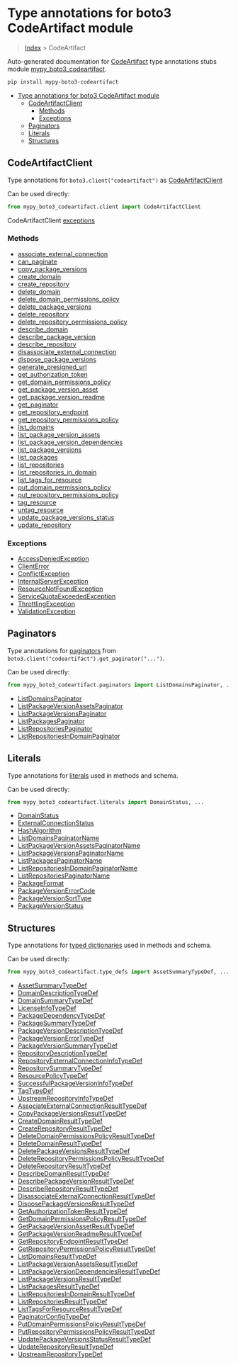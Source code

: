# Type annotations for boto3 CodeArtifact module

> [Index](../index.md) > CodeArtifact

Auto-generated documentation for [CodeArtifact](https://boto3.amazonaws.com/v1/documentation/api/latest/reference/services/codeartifact.html#CodeArtifact)
type annotations stubs module [mypy_boto3_codeartifact](https://pypi.org/project/mypy-boto3-codeartifact/).

```bash
pip install mypy-boto3-codeartifact
```

- [Type annotations for boto3 CodeArtifact module](#type-annotations-for-boto3-codeartifact-module)
  - [CodeArtifactClient](#codeartifactclient)
    - [Methods](#methods)
    - [Exceptions](#exceptions)
  - [Paginators](#paginators)
  - [Literals](#literals)
  - [Structures](#structures)

## CodeArtifactClient

Type annotations for  `boto3.client("codeartifact")` as [CodeArtifactClient](./client.md)

Can be used directly:

```python
from mypy_boto3_codeartifact.client import CodeArtifactClient
```


CodeArtifactClient [exceptions](./client.md#exceptions)



### Methods
- [associate_external_connection](./client.md#associate-external-connection)
- [can_paginate](./client.md#can-paginate)
- [copy_package_versions](./client.md#copy-package-versions)
- [create_domain](./client.md#create-domain)
- [create_repository](./client.md#create-repository)
- [delete_domain](./client.md#delete-domain)
- [delete_domain_permissions_policy](./client.md#delete-domain-permissions-policy)
- [delete_package_versions](./client.md#delete-package-versions)
- [delete_repository](./client.md#delete-repository)
- [delete_repository_permissions_policy](./client.md#delete-repository-permissions-policy)
- [describe_domain](./client.md#describe-domain)
- [describe_package_version](./client.md#describe-package-version)
- [describe_repository](./client.md#describe-repository)
- [disassociate_external_connection](./client.md#disassociate-external-connection)
- [dispose_package_versions](./client.md#dispose-package-versions)
- [generate_presigned_url](./client.md#generate-presigned-url)
- [get_authorization_token](./client.md#get-authorization-token)
- [get_domain_permissions_policy](./client.md#get-domain-permissions-policy)
- [get_package_version_asset](./client.md#get-package-version-asset)
- [get_package_version_readme](./client.md#get-package-version-readme)
- [get_paginator](./client.md#get-paginator)
- [get_repository_endpoint](./client.md#get-repository-endpoint)
- [get_repository_permissions_policy](./client.md#get-repository-permissions-policy)
- [list_domains](./client.md#list-domains)
- [list_package_version_assets](./client.md#list-package-version-assets)
- [list_package_version_dependencies](./client.md#list-package-version-dependencies)
- [list_package_versions](./client.md#list-package-versions)
- [list_packages](./client.md#list-packages)
- [list_repositories](./client.md#list-repositories)
- [list_repositories_in_domain](./client.md#list-repositories-in-domain)
- [list_tags_for_resource](./client.md#list-tags-for-resource)
- [put_domain_permissions_policy](./client.md#put-domain-permissions-policy)
- [put_repository_permissions_policy](./client.md#put-repository-permissions-policy)
- [tag_resource](./client.md#tag-resource)
- [untag_resource](./client.md#untag-resource)
- [update_package_versions_status](./client.md#update-package-versions-status)
- [update_repository](./client.md#update-repository)




### Exceptions
- [AccessDeniedException](./client.md#accessdeniedexception)
- [ClientError](./client.md#clienterror)
- [ConflictException](./client.md#conflictexception)
- [InternalServerException](./client.md#internalserverexception)
- [ResourceNotFoundException](./client.md#resourcenotfoundexception)
- [ServiceQuotaExceededException](./client.md#servicequotaexceededexception)
- [ThrottlingException](./client.md#throttlingexception)
- [ValidationException](./client.md#validationexception)






## Paginators

Type annotations for [paginators](./paginators.md) from `boto3.client("codeartifact").get_paginator("...")`.

Can be used directly:

```python
from mypy_boto3_codeartifact.paginators import ListDomainsPaginator, ...
```

- [ListDomainsPaginator](./paginators.md#listdomainspaginator)
- [ListPackageVersionAssetsPaginator](./paginators.md#listpackageversionassetspaginator)
- [ListPackageVersionsPaginator](./paginators.md#listpackageversionspaginator)
- [ListPackagesPaginator](./paginators.md#listpackagespaginator)
- [ListRepositoriesPaginator](./paginators.md#listrepositoriespaginator)
- [ListRepositoriesInDomainPaginator](./paginators.md#listrepositoriesindomainpaginator)






## Literals

Type annotations for [literals](./literals.md) used in methods and schema.

Can be used directly:

```python
from mypy_boto3_codeartifact.literals import DomainStatus, ...
```

- [DomainStatus](./literals.md#domainstatus)
- [ExternalConnectionStatus](./literals.md#externalconnectionstatus)
- [HashAlgorithm](./literals.md#hashalgorithm)
- [ListDomainsPaginatorName](./literals.md#listdomainspaginatorname)
- [ListPackageVersionAssetsPaginatorName](./literals.md#listpackageversionassetspaginatorname)
- [ListPackageVersionsPaginatorName](./literals.md#listpackageversionspaginatorname)
- [ListPackagesPaginatorName](./literals.md#listpackagespaginatorname)
- [ListRepositoriesInDomainPaginatorName](./literals.md#listrepositoriesindomainpaginatorname)
- [ListRepositoriesPaginatorName](./literals.md#listrepositoriespaginatorname)
- [PackageFormat](./literals.md#packageformat)
- [PackageVersionErrorCode](./literals.md#packageversionerrorcode)
- [PackageVersionSortType](./literals.md#packageversionsorttype)
- [PackageVersionStatus](./literals.md#packageversionstatus)




## Structures


Type annotations for [typed dictionaries](./type_defs.md) used in methods and schema.

Can be used directly:

```python
from mypy_boto3_codeartifact.type_defs import AssetSummaryTypeDef, ...
```

- [AssetSummaryTypeDef](./type_defs.md#assetsummarytypedef)
- [DomainDescriptionTypeDef](./type_defs.md#domaindescriptiontypedef)
- [DomainSummaryTypeDef](./type_defs.md#domainsummarytypedef)
- [LicenseInfoTypeDef](./type_defs.md#licenseinfotypedef)
- [PackageDependencyTypeDef](./type_defs.md#packagedependencytypedef)
- [PackageSummaryTypeDef](./type_defs.md#packagesummarytypedef)
- [PackageVersionDescriptionTypeDef](./type_defs.md#packageversiondescriptiontypedef)
- [PackageVersionErrorTypeDef](./type_defs.md#packageversionerrortypedef)
- [PackageVersionSummaryTypeDef](./type_defs.md#packageversionsummarytypedef)
- [RepositoryDescriptionTypeDef](./type_defs.md#repositorydescriptiontypedef)
- [RepositoryExternalConnectionInfoTypeDef](./type_defs.md#repositoryexternalconnectioninfotypedef)
- [RepositorySummaryTypeDef](./type_defs.md#repositorysummarytypedef)
- [ResourcePolicyTypeDef](./type_defs.md#resourcepolicytypedef)
- [SuccessfulPackageVersionInfoTypeDef](./type_defs.md#successfulpackageversioninfotypedef)
- [TagTypeDef](./type_defs.md#tagtypedef)
- [UpstreamRepositoryInfoTypeDef](./type_defs.md#upstreamrepositoryinfotypedef)
- [AssociateExternalConnectionResultTypeDef](./type_defs.md#associateexternalconnectionresulttypedef)
- [CopyPackageVersionsResultTypeDef](./type_defs.md#copypackageversionsresulttypedef)
- [CreateDomainResultTypeDef](./type_defs.md#createdomainresulttypedef)
- [CreateRepositoryResultTypeDef](./type_defs.md#createrepositoryresulttypedef)
- [DeleteDomainPermissionsPolicyResultTypeDef](./type_defs.md#deletedomainpermissionspolicyresulttypedef)
- [DeleteDomainResultTypeDef](./type_defs.md#deletedomainresulttypedef)
- [DeletePackageVersionsResultTypeDef](./type_defs.md#deletepackageversionsresulttypedef)
- [DeleteRepositoryPermissionsPolicyResultTypeDef](./type_defs.md#deleterepositorypermissionspolicyresulttypedef)
- [DeleteRepositoryResultTypeDef](./type_defs.md#deleterepositoryresulttypedef)
- [DescribeDomainResultTypeDef](./type_defs.md#describedomainresulttypedef)
- [DescribePackageVersionResultTypeDef](./type_defs.md#describepackageversionresulttypedef)
- [DescribeRepositoryResultTypeDef](./type_defs.md#describerepositoryresulttypedef)
- [DisassociateExternalConnectionResultTypeDef](./type_defs.md#disassociateexternalconnectionresulttypedef)
- [DisposePackageVersionsResultTypeDef](./type_defs.md#disposepackageversionsresulttypedef)
- [GetAuthorizationTokenResultTypeDef](./type_defs.md#getauthorizationtokenresulttypedef)
- [GetDomainPermissionsPolicyResultTypeDef](./type_defs.md#getdomainpermissionspolicyresulttypedef)
- [GetPackageVersionAssetResultTypeDef](./type_defs.md#getpackageversionassetresulttypedef)
- [GetPackageVersionReadmeResultTypeDef](./type_defs.md#getpackageversionreadmeresulttypedef)
- [GetRepositoryEndpointResultTypeDef](./type_defs.md#getrepositoryendpointresulttypedef)
- [GetRepositoryPermissionsPolicyResultTypeDef](./type_defs.md#getrepositorypermissionspolicyresulttypedef)
- [ListDomainsResultTypeDef](./type_defs.md#listdomainsresulttypedef)
- [ListPackageVersionAssetsResultTypeDef](./type_defs.md#listpackageversionassetsresulttypedef)
- [ListPackageVersionDependenciesResultTypeDef](./type_defs.md#listpackageversiondependenciesresulttypedef)
- [ListPackageVersionsResultTypeDef](./type_defs.md#listpackageversionsresulttypedef)
- [ListPackagesResultTypeDef](./type_defs.md#listpackagesresulttypedef)
- [ListRepositoriesInDomainResultTypeDef](./type_defs.md#listrepositoriesindomainresulttypedef)
- [ListRepositoriesResultTypeDef](./type_defs.md#listrepositoriesresulttypedef)
- [ListTagsForResourceResultTypeDef](./type_defs.md#listtagsforresourceresulttypedef)
- [PaginatorConfigTypeDef](./type_defs.md#paginatorconfigtypedef)
- [PutDomainPermissionsPolicyResultTypeDef](./type_defs.md#putdomainpermissionspolicyresulttypedef)
- [PutRepositoryPermissionsPolicyResultTypeDef](./type_defs.md#putrepositorypermissionspolicyresulttypedef)
- [UpdatePackageVersionsStatusResultTypeDef](./type_defs.md#updatepackageversionsstatusresulttypedef)
- [UpdateRepositoryResultTypeDef](./type_defs.md#updaterepositoryresulttypedef)
- [UpstreamRepositoryTypeDef](./type_defs.md#upstreamrepositorytypedef)
